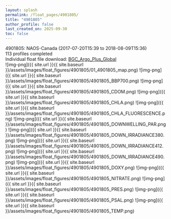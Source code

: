 ```yaml
---
layout: splash
permalink: /float_pages/4901805/
title: "4901805"
author_profile: false
last_created_on: 2025-09-30
toc: false
---
```

 
4901805: NAOS-Canada (2017-07-20T15:39 to 2018-08-09T15:36)\
113 profiles completed\
Individual float file download: [BGC_Argo_Plus_Global](https://ftp.soest.hawaii.edu/bgc_argo_plus/Individual_Floats/outliers_removed/4901805_Sprof_processed.nc)\
![img-png]({{ site.url }}{{ site.baseurl }}/assets/images/float_figures/4901805/01_4901805_map.png)
![img-png]({{ site.url }}{{ site.baseurl }}/assets/images/float_figures/4901805/4901805_BBP700.png)
![img-png]({{ site.url }}{{ site.baseurl }}/assets/images/float_figures/4901805/4901805_CDOM.png)
![img-png]({{ site.url }}{{ site.baseurl }}/assets/images/float_figures/4901805/4901805_CHLA.png)
![img-png]({{ site.url }}{{ site.baseurl }}/assets/images/float_figures/4901805/4901805_CHLA_FLUORESCENCE.png)
![img-png]({{ site.url }}{{ site.baseurl }}/assets/images/float_figures/4901805/4901805_DOWNWELLING_PAR.png)
![img-png]({{ site.url }}{{ site.baseurl }}/assets/images/float_figures/4901805/4901805_DOWN_IRRADIANCE380.png)
![img-png]({{ site.url }}{{ site.baseurl }}/assets/images/float_figures/4901805/4901805_DOWN_IRRADIANCE412.png)
![img-png]({{ site.url }}{{ site.baseurl }}/assets/images/float_figures/4901805/4901805_DOWN_IRRADIANCE490.png)
![img-png]({{ site.url }}{{ site.baseurl }}/assets/images/float_figures/4901805/4901805_DOXY.png)
![img-png]({{ site.url }}{{ site.baseurl }}/assets/images/float_figures/4901805/4901805_NITRATE.png)
![img-png]({{ site.url }}{{ site.baseurl }}/assets/images/float_figures/4901805/4901805_PRES.png)
![img-png]({{ site.url }}{{ site.baseurl }}/assets/images/float_figures/4901805/4901805_PSAL.png)
![img-png]({{ site.url }}{{ site.baseurl }}/assets/images/float_figures/4901805/4901805_TEMP.png)
